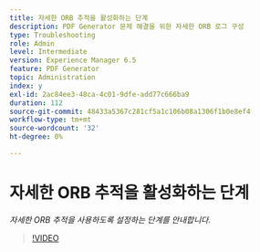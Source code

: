 ```yaml
---
title: 자세한 ORB 추적을 활성화하는 단계
description: PDF Generator 문제 해결을 위한 자세한 ORB 로그 구성
type: Troubleshooting
role: Admin
level: Intermediate
version: Experience Manager 6.5
feature: PDF Generator
topic: Administration
index: y
exl-id: 2ac84ee3-48ca-4c01-9dfe-add77c666ba9
duration: 112
source-git-commit: 48433a5367c281cf5a1c106b08a1306f1b0e8ef4
workflow-type: tm+mt
source-wordcount: '32'
ht-degree: 0%

---
```


# 자세한 ORB 추적을 활성화하는 단계

*자세한 ORB 추적을 사용하도록 설정하는 단계를 안내합니다.*

>[!VIDEO](https://video.tv.adobe.com/v/3439078?quality=12&learn=on&captions=kor)
